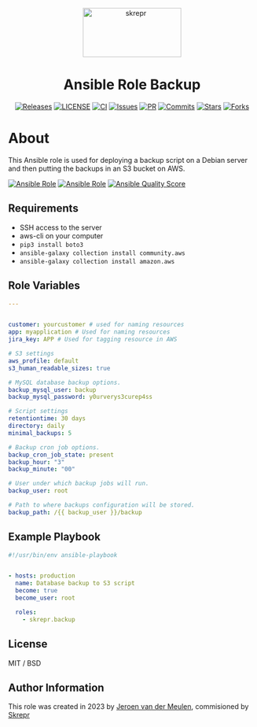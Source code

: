 

<a href="https://skrepr.com/">
  <p align="center">
    <img width="200" height="100" src="https://skrepr.com/wp-content/uploads/2021/10/skrepr_logo_liggend.svg" alt="skrepr" />
  </p>
</a>
<h1 align="center">Ansible Role Backup</h1>
<div align="center">
  <a href="https://github.com/skrepr/ansible-role-backup/releases"><img src="https://img.shields.io/github/release/skrepr/ansible-role-backup.svg" alt="Releases"/></a><a> </a>
  <a href="https://github.com/skrepr/ansible-role-backup/blob/main/LICENSE"><img src="https://img.shields.io/github/license/skrepr/ansible-role-backup" alt="LICENSE"/></a><a> </a>
  <a href="https://github.com/skrepr/ansible-role-backup/actions/workflows/ci.yml"><img src="https://github.com/skrepr/ansible-role-backup/actions/workflows/release.yml/badge.svg" alt="CI"/></a><a> </a>
  <a href="https://github.com/skrepr/ansible-role-backup/issues"><img src="https://img.shields.io/github/issues/skrepr/ansible-role-backup.svg" alt="Issues"/></a><a> </a>
  <a href="https://github.com/skrepr/ansible-role-backup/pulls"><img src="https://img.shields.io/github/issues-pr/skrepr/ansible-role-backup.svg" alt="PR"/></a><a> </a>
  <a href="https://github.com/skrepr/ansible-role-backup/commits"><img src="https://img.shields.io/github/commit-activity/m/skrepr/ansible-role-backup" alt="Commits"/></a><a> </a>
  <a href="https://github.com/skrepr/ansible-role-backup/stars"><img src="https://img.shields.io/github/stars/skrepr/ansible-role-backup.svg" alt="Stars"/></a><a> </a>
  <a href="https://github.com/skrepr/ansible-role-backup/releases"><img src="https://img.shields.io/github/forks/skrepr/ansible-role-backup.svg" alt="Forks"/></a><a> </a>
</div>

# About

This Ansible role is used for deploying a backup script on a Debian server and then putting the backups in an S3 bucket on AWS.

[![Ansible Role](https://img.shields.io/ansible/role/61780)](https://galaxy.ansible.com/skrepr/backup)
[![Ansible Role](https://img.shields.io/ansible/role/d/61780)](https://galaxy.ansible.com/skrepr/backup)
[![Ansible Quality Score](https://img.shields.io/ansible/quality/61780)](https://galaxy.ansible.com/skrepr/backup)

## Requirements

- SSH access to the server
- aws-cli on your computer
- `pip3 install boto3`
- `ansible-galaxy collection install community.aws`
- `ansible-galaxy collection install amazon.aws`

## Role Variables

```yaml
---


customer: yourcustomer # used for naming resources
app: myapplication # Used for naming resources
jira_key: APP # Used for tagging resource in AWS

# S3 settings
aws_profile: default
s3_human_readable_sizes: true

# MySQL database backup options.
backup_mysql_user: backup
backup_mysql_password: y0urverys3curep4ss

# Script settings
retentiontime: 30 days
directory: daily
minimal_backups: 5

# Backup cron job options.
backup_cron_job_state: present
backup_hour: "3"
backup_minute: "00"

# User under which backup jobs will run.
backup_user: root

# Path to where backups configuration will be stored.
backup_path: /{{ backup_user }}/backup
```

## Example Playbook

```yaml
#!/usr/bin/env ansible-playbook


- hosts: production
  name: Database backup to S3 script
  become: true
  become_user: root

  roles:
    - skrepr.backup

```

## License

MIT / BSD

## Author Information

This role was created in 2023 by [Jeroen van der Meulen](https://github.com/jeroenvandermeulen), commisioned by [Skrepr](https://skrepr.com)
